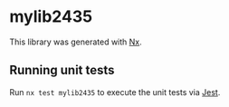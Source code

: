 # mylib2435

This library was generated with [Nx](https://nx.dev).

## Running unit tests

Run `nx test mylib2435` to execute the unit tests via [Jest](https://jestjs.io).
